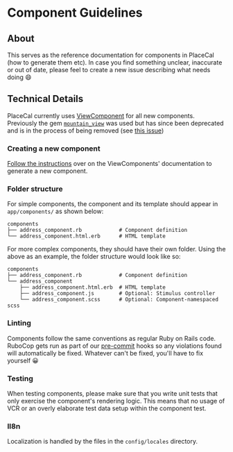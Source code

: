 # Component Guidelines

## About

This serves as the reference documentation for components in PlaceCal (how to generate them etc).
In case you find something unclear, inaccurate or out of date, please feel to create a new issue describing what needs doing :smile:

## Technical Details

PlaceCal currently uses [ViewComponent](https://viewcomponent.org/) for all new components. Previously the gem [`mountain_view`](https://github.com/devnacho/mountain_view) was used but has since been deprecated and is in the process of being removed (see [this issue](https://github.com/geeksforsocialchange/PlaceCal/issues/2270))

### Creating a new component

[Follow the instructions](https://viewcomponent.org/guide/generators.html) over on the ViewComponents' documentation to generate a new component.

### Folder structure

For simple components, the component and its template should appear in `app/components/` as shown below:

```
components
├── address_component.rb            # Component definition
└── address_component.html.erb      # HTML template
```

For more complex components, they should have their own folder. Using the above as an example, the folder structure would look like so:

```
components
├── address_component.rb            # Component definition
└── address_component
    ├── address_component.html.erb  # HTML template
    ├── address_component.js        # Optional: Stimulus controller
    └── address_component.scss      # Optional: Component-namespaced scss
```

### Linting

Components follow the same conventions as regular Ruby on Rails code. RuboCop gets run as part of our [pre-commit](https://github.com/geeksforsocialchange/PlaceCal/blob/main/package.json#L33-L36) hooks so any violations found will automatically be fixed. Whatever can't be fixed, you'll have to fix yourself :grinning:

### Testing

When testing components, please make sure that you write unit tests that only exercise the component's rendering logic. This means that no usage of VCR or an overly elaborate test data setup within the component test.

### Il8n

Localization is handled by the files in the `config/locales` directory.
